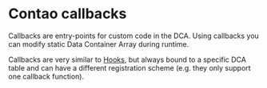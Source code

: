 # Contao callbacks

Callbacks are entry-points for custom code in the DCA. Using callbacks you
can modify static Data Container Array during runtime.

Callbacks are very similar to [Hooks][hooks], but always bound to a specific DCA table
and can have a different registration scheme (e.g. they only support one
callback function).




[hooks]: ../../extensions/hooks/README.md
